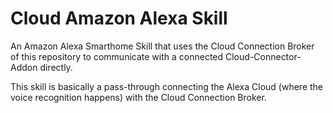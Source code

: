 # Cloud Amazon Alexa Skill

An Amazon Alexa Smarthome Skill that uses the Cloud Connection Broker of this repository
to communicate with a connected Cloud-Connector-Addon directly.

This skill is basically a pass-through connecting the Alexa Cloud (where the voice recognition happens)
with the Cloud Connection Broker.
